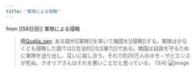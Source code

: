 ```yaml
---
title: "軍隊による侵略"
---
```


from [[58日目]]
軍隊による侵略
> [@Qualia_san](https://twitter.com/Qualia_san/status/1606307888925798400?s=20&t=xipZ4JXPg5wI99k31By6kg): ある国が[[軍隊]]を率いて隣国を[[侵略]]する。軍隊は少なくとも侵略した国では[[合法的]]な[[暴力]]である。隣国は自国を守るために軍隊を送り出し、互いに殺し合う。それで約20万人のホモ・サピエンスが死ぬ。クオリアさんはそれを悪いことだと思っている。 (3/4)
> ![image](https://pbs.twimg.com/media/FkrAOPjUUAQDyrZ.png)

